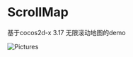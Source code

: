 # ScrollMap
基于cocos2d-x 3.17 无限滚动地图的demo
 
![Pictures](https://tva1.sinaimg.cn/large/006y8mN6ly1g761zzzkkqg303t0pe4qs.gif)
